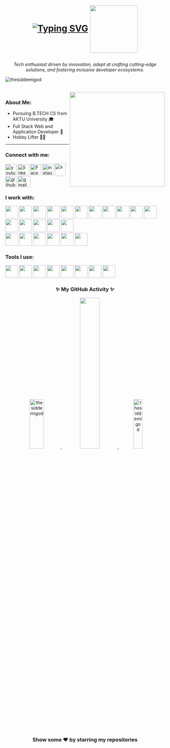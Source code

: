 <h1 align="center"> 
 
 [![Typing SVG](https://readme-typing-svg.demolab.com?font=Roboto&pause=2000&color=4169E1&width=450&lines=Hello+there+.+I'm+Siddharth+!+👋🏻)](https://github.com/thesiddemigod)
<img align="center" src="https://c.tenor.com/3tFQxhiDqmgAAAAC/geto-hey.gif" width=150 />  </h1>

<p align="center"><i>Tech enthusiast driven by innovation, adept at crafting cutting-edge solutions, and fostering inclusive developer ecosystems.</i></p>
<p align="left"><img src="https://komarev.com/ghpvc/?username=thesiddemigod&label=Profile%20views&color=0e75b6&style=flat" alt="thesiddemigod"/></p>
<br>

<img align="right" src="https://tenor.com/buKVr.gif" width=300 />

<h3 align="left">About Me:</h3>
<ul align="left">
    <li>Pursuing B.TECH CS from AKTU University 🎓</li>
    <li>Full Stack Web and Application Developer 📱</li>
    <li>Hobby Lifter 💪🏻</li>
</ul>
<hr>

<h3 align="left">Connect with me:</h3>
<p align="left">
    <a href="https://youtube.com/@thesiddemigod" target="blank"><img align="center" src="https://www.vectorlogo.zone/logos/youtube/youtube-icon.svg" alt="youtube" height="35" width="35" /></a>
    <a href="https://linkedin.com/in/thesiddemigod" target="blank"><img align="center" src="https://www.vectorlogo.zone/logos/linkedin/linkedin-icon.svg" alt="linkedin" height="35" width="35" /></a>
    <a href="https://www.facebook.com/profile.php?id=61558476035878&mibextid=ZbWKwL" target="blank"><img align="center" src="https://www.vectorlogo.zone/logos/facebook/facebook-icon.svg" alt="Facebook" height="35" width="35" /></a>
    <a href="https://instagram.com/thesiddemigod" target="blank"><img align="center" src="https://www.vectorlogo.zone/logos/instagram/instagram-icon.svg" alt="instagram" height="35" width="35" /></a>
    <a href="https://x.com/Thesiddemigod" target="blank"><img align="center" src="https://cdn.worldvectorlogo.com/logos/x-2.svg" alt="x" height="40" width="35" /></a>
    <a href="https://github.com/thesiddemigod" target="blank"><img align="center" src="https://cdn.worldvectorlogo.com/logos/github-icon-1.svg" alt="github" height="35" width="35" /></a>
    <a href="mailto:mr.siddharthchauhan23@gmail.com" target="blank"><img align="center" src="https://cdn.worldvectorlogo.com/logos/official-gmail-icon-2020-.svg" alt="gmail" height="35" width="40" /></a>
</p>

<h3 align="left">I work with:</h3>
<p align="left">
    <img src="https://cdn.jsdelivr.net/gh/devicons/devicon/icons/html5/html5-original.svg" height="40px"/> 
    <img src="https://cdn.jsdelivr.net/gh/devicons/devicon/icons/css3/css3-original.svg" height="40px"/>
    <img src="https://cdn.jsdelivr.net/gh/devicons/devicon/icons/javascript/javascript-original.svg" height="40px"/>
    <img src="https://cdn.jsdelivr.net/gh/devicons/devicon/icons/tailwindcss/tailwindcss-plain.svg" height="40px" />
    <img src="https://cdn.jsdelivr.net/gh/devicons/devicon/icons/bootstrap/bootstrap-original-wordmark.svg" height="40px" />
    <img src="https://cdn.jsdelivr.net/gh/devicons/devicon/icons/react/react-original.svg" height="40px"/>
    <img src="https://cdn.jsdelivr.net/gh/devicons/devicon/icons/nextjs/nextjs-original.svg" height="40px"/>
    <img src="https://cdn.jsdelivr.net/gh/devicons/devicon/icons/nodejs/nodejs-original-wordmark.svg" height="40px"/>
    <img src="https://cdn.jsdelivr.net/gh/devicons/devicon/icons/php/php-original.svg" height="40px"/>
    <img src="https://cdn.jsdelivr.net/gh/devicons/devicon/icons/cplusplus/cplusplus-original.svg" height="40px"/>
    <img src="https://cdn.jsdelivr.net/gh/devicons/devicon/icons/java/java-original.svg" height="40px"/>
    <img src="https://cdn.jsdelivr.net/gh/devicons/devicon/icons/python/python-original.svg" height="40px"/>       
    <img src="https://cdn.jsdelivr.net/gh/devicons/devicon/icons/kotlin/kotlin-original.svg" height="40px" />    
    <img src="https://cdn.jsdelivr.net/gh/devicons/devicon/icons/flutter/flutter-original.svg" height="40px" />  
    <img src="https://cdn.jsdelivr.net/gh/devicons/devicon/icons/android/android-original.svg" height="40px"/>
    <img src="https://cdn.jsdelivr.net/gh/devicons/devicon/icons/solidity/solidity-plain.svg" height="40px"/>
    <br>
    <img src="https://cdn.jsdelivr.net/gh/devicons/devicon/icons/googlecloud/googlecloud-original.svg" height="40px" />
    <img src="https://cdn.jsdelivr.net/gh/devicons/devicon/icons/azure/azure-original.svg" height="40px"/>
    <img src="https://cdn.jsdelivr.net/gh/devicons/devicon/icons/amazonwebservices/amazonwebservices-original.svg" height="40px"/>
    <img src="https://cdn.jsdelivr.net/gh/devicons/devicon/icons/mysql/mysql-original-wordmark.svg" height="40px"/>
    <img src="https://cdn.jsdelivr.net/gh/devicons/devicon/icons/firebase/firebase-plain.svg" height="40px"/>
    <img src="https://cdn.jsdelivr.net/gh/devicons/devicon/icons/mongodb/mongodb-original-wordmark.svg" height="40px" />
</p>

<h3 align="left">Tools I use:</h3>
<p align="left">
    <img src="https://cdn.jsdelivr.net/gh/devicons/devicon/icons/androidstudio/androidstudio-original.svg" height="40px"/>
    <img src="https://cdn.jsdelivr.net/gh/devicons/devicon/icons/atom/atom-original.svg" height="40px" />
    <img src="https://cdn.jsdelivr.net/gh/devicons/devicon/icons/git/git-original.svg" height="40px" /> 
    <img src="https://cdn.jsdelivr.net/gh/devicons/devicon/icons/canva/canva-original.svg" height="40px" />
    <img src="https://cdn.jsdelivr.net/gh/devicons/devicon/icons/kaggle/kaggle-original-wordmark.svg" height="40px"/>
    <img src="https://cdn.jsdelivr.net/gh/devicons/devicon/icons/materialui/materialui-original.svg" height="40px"/>
    <img src="https://cdn.jsdelivr.net/gh/devicons/devicon/icons/vscode/vscode-original.svg" height="40px"/>
    <img src="https://cdn.jsdelivr.net/gh/devicons/devicon/icons/wordpress/wordpress-plain.svg" height="40px"/>
</p>

<h3 align="center"> ✨ My GitHub Activity ✨</h3>  
<p align="center">
    <a href="https://github.com/thesiddemigod">
        <img width="30%" height="20%" src="https://github-readme-stats.vercel.app/api?username=thesiddemigod&theme=dark&hide_border=true&show_icons=true&locale=en" alt="thesiddemigod" />
        <img width="35%" src="https://github-readme-streak-stats.herokuapp.com/?user=thesiddemigod&theme=dark&hide_border=true" />
        <img width="24%" height="20%" src="https://github-readme-stats.vercel.app/api/top-langs?username=thesiddemigod&theme=dark&hide_border=true&show_icons=true&locale=en&layout=compact" alt="thesiddemigod" />
    </a>
</p>

<h3 align="center">Show some ❤️ by starring my repositories</h3>
